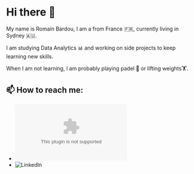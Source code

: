 # Hi there 👋

My name is Romain Bardou, I am a from France 🇫🇷, currently living in Sydney 🇦🇺.

I am studying Data Analytics 📊 and working on side projects to keep learning new skills.

When I am not learning, I am probably playing padel 🎾 or lifting weights🏋️.


## 📫 How to reach me: 

- ![[Email](https://github.com/romain-bardou/assets/envelope-solid.svg)](mailto:romainbardou98@gmail.com)
- ![[LinkedIn](https://github.com/romain-bardou/assets/linkedin-brands.svg)](https://www.linkedin.com/in/romain-bardou-293a76159/)

  
<!--
**romain-bardou/romain-bardou** is a ✨ _special_ ✨ repository because its `README.md` (this file) appears on your GitHub profile.

Here are some ideas to get you started:

- 🔭 I’m currently working on ...
- 🌱 I’m currently learning ...
- 👯 I’m looking to collaborate on ...
- 🤔 I’m looking for help with ...
- 💬 Ask me about ...
- 📫 How to reach me: ...
- 😄 Pronouns: ...
- ⚡ Fun fact: ...
-->
